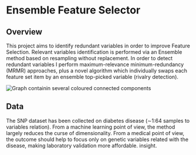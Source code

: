 # Ensemble Feature Selector

## Overview
This project aims to identify redundant variables in order to improve Feature Selection. Relevant variables identification is performed via an Ensemble method based on resampling without replacement. In order to detect redundant variables I perform maximum-relevance minimum-redundancy (MRMR) approaches, plus a novel algorithm which individually swaps each feature set item by an ensemble top-picked variable (rivalry detection).

![Graph containin several coloured connected components](https://github.com/RaulCoroban/EnsembleFeatureSelector_MinorThesis/blob/master/Minor%20Thesis/figures/graphs/main/g95102028.png?raw=true)

## Data
The SNP dataset has been collected on diabetes disease (∼1:64 samples to variables relation). From a machine learning point of view, the method largely reduces the curse of dimensionality. From a medical point of view, the outcome should help to focus only on genetic variables related with the disease, making laboratory validation more affordable. insight.
